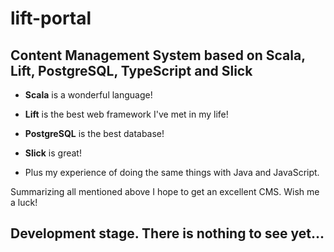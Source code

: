 # lift-portal

## Content Management System based on Scala, Lift, PostgreSQL, TypeScript and Slick

+ **Scala** is a wonderful language!

+ **Lift** is the best web framework I've met in my life!

+ **PostgreSQL** is the best database!

+ **Slick** is great!

+ Plus my experience of doing the same things with Java and JavaScript.

Summarizing all mentioned above I hope to get an excellent CMS. Wish me a luck!

## Development stage. There is nothing to see yet...
